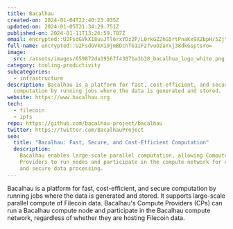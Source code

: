 ```yaml
---
title: Bacalhau
created-on: 2024-01-04T22:40:23.935Z
updated-on: 2024-01-05T21:34:29.751Z
published-on: 2024-01-11T13:26:59.787Z
email: encrypted::U2FsdGVkX18uuJTl6rxYDz2P/L0rkGZ2hG5rtPnaKx9XZbpH/5Zjt0vcA3yFHTpU
full-name: encrypted::U2FsdGVkX19jmBDchTG1iF27vuOzaYxj38dkGsptsro=
image:
  src: /assets/images/659872da19567f4307ba3b38_bacalhua_logo_white.png
category: tooling-productivity
subcategories:
  - infrastructure
description: Bacalhau is a platform for fast, cost-efficient, and secure
  computation by running jobs where the data is generated and stored.
website: https://www.bacalhau.org
tech:
  - filecoin
  - ipfs
repo: https://github.com/bacalhau-project/bacalhau
twitter: https://twitter.com/BacalhauProject
seo:
  title: "Bacalhau: Fast, Secure, and Cost-Efficient Computation"
  description:
    Bacalhau enables large-scale parallel computation, allowing Compute
    Providers to run nodes and participate in the compute network for efficient
    and secure data processing.
---
```


Bacalhau is a platform for fast, cost-efficient, and secure computation by running jobs where the data is generated and stored. It supports large-scale parallel compute of Filecoin data. Bacalhau's Compute Providers (CPs) can run a Bacalhau compute node and participate in the Bacalhau compute network, regardless of whether they are hosting Filecoin data.
